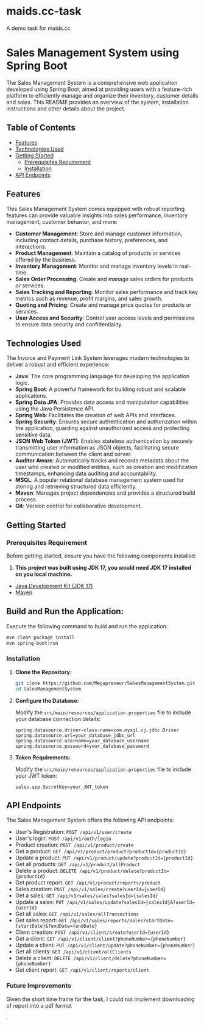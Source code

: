 # maids.cc-task
A demo task for maids.cc

# Sales Management System using Spring Boot

The Sales Management System is a comprehensive web application developed using Spring Boot, aimed at providing users with a feature-rich platform to efficiently manage and organize their inventory, customer details and sales. This README provides an overview of the system, installation instructions and other details about the project.

## Table of Contents

- [Features](#features)
- [Technologies Used](#technologies-used)
- [Getting Started](#getting-started)
    - [Prerequisites Requirement](#prerequisites-requirement)
    - [Installation](#installation)
- [API Endpoints](#api-endpoints)


## Features

This Sales Management System comes equipped with robust reporting features can provide valuable insights into sales performance, inventory management, customer behavior, and more:

- **Customer Management**: Store and manage customer information, including contact details, purchase history, preferences, and interactions.
- **Product Management**: Maintain a catalog of products or services offered by the business.
- **Inventory Management**: Monitor and manage inventory levels in real-time.
- **Sales Order Processing**: Create and manage sales orders for products or services.
- **Sales Tracking and Reporting**: Monitor sales performance and track key metrics such as revenue, profit margins, and sales growth.
- **Quoting and Pricing**: Create and manage price quotes for products or services.
- **User Access and Security**: Control user access levels and permissions to ensure data security and confidentiality.

## Technologies Used

The Invoice and Payment Link System leverages modern technologies to deliver a robust and efficient experience:

- **Java**: The core programming language for developing the application logic.
- **Spring Boot**: A powerful framework for building robust and scalable applications.
- **Spring Data JPA**: Provides data access and manipulation capabilities using the Java Persistence API.
- **Spring Web**: Facilitates the creation of web APIs and interfaces.
- **Spring Security**: Ensures secure authentication and authorization within the application, guarding against unauthorized access and protecting sensitive data.
- **JSON Web Token (JWT)**: Enables stateless authentication by securely transmitting user information as JSON objects, facilitating secure communication between the client and server.
- **Auditor Aware**: Automatically tracks and records metadata about the user who created or modified entities, such as creation and modification timestamps, enhancing data auditing and accountability.
- **MSQL**: A popular relational database management system used for storing and retrieving structured data efficiently.
- **Maven**: Manages project dependencies and provides a structured build process.
- **Git**: Version control for collaborative development.

## Getting Started

### Prerequisites Requirement

Before getting started, ensure you have the following components installed:

1. **This project was built using JDK 17, you would need JDK 17 installed on you local machine.**

- [Java Development Kit (JDK 17)](https://www.oracle.com/java/technologies/javase-downloads.html)
- [Maven](https://maven.apache.org/download.cgi)


## Build and Run the Application:

Execute the following command to build and run the application:

````bash
mvn clean package install
mvn spring-boot:run
````


### Installation

1. **Clone the Repository:**

   ```bash
   git clone https://github.com/Megapreneur/SalesManagementSystem.git
   cd SalesManagementSystem
   ```

2. **Configure the Database:**

   Modify the `src/main/resources/application.properties` file to include your database connection details:

   ```properties
   spring.datasource.driver-class-name=com.mysql.cj.jdbc.Driver
   spring.datasource.url=your_database_jdbc_url
   spring.datasource.username=your_database_username
   spring.datasource.password=your_database_password
   ```

3. **Token Requirements:**

   Modify the `src/main/resources/application.properties` file to include your JWT token:
   
    ```properties
   sales.app.SecretKey=your_JWT_token
    ```


## API Endpoints

The Sales Management System offers the following API endpoints:

- User's Registration: `POST /api/v1/user/create`
- User's login: `POST /api/v1/auth/login`
- Product creation: `POST /api/v1/product/create`
- Get a product: `GET /api/v1/product/product?productId={productId}`
- Update a product: `PUT /api/v1/product/update?productId={productId}`
- Get all products: `GET /api/v1/product/allProduct`
- Delete a product: `DELETE /api/v1/product/delete?productId={productId}`
- Get product report: `GET /api/v1/product/reports/product`
- Sales creation: `POST /api/v1/sales/create?userId={userId}`
- Get a sales: `GET /api/v1/sales/sales?salesId={salesId}`
- Update a sales: `PUT /api/v1/sales/update?salesId={salesId}&?userId={userId}`
- Get all sales: `GET /api/v1/sales/allTransactions`
- Get sales report: `GET /api/v1/sales/reports/sales?startDate={startDate}&?endDate={endDate}`
- Client creation: `POST /api/v1/client/create?userId={userId}`
- Get a client: `GET /api/v1/client/client?phoneNumber={phoneNumber}`
- Update a client: `PUT /api/v1/client/update?phoneNumber={phoneNumber}`
- Get all clients: `GET /api/v1/client/allClients`
- Delete a client: `DELETE /api/v1/client/delete?phoneNumber={phoneNumber}`
- Get client report: `GET /api/v1/client/reports/client`


### Future Improvements

Given the short time frame for the task, I could not implement downloading of report into a pdf format



.